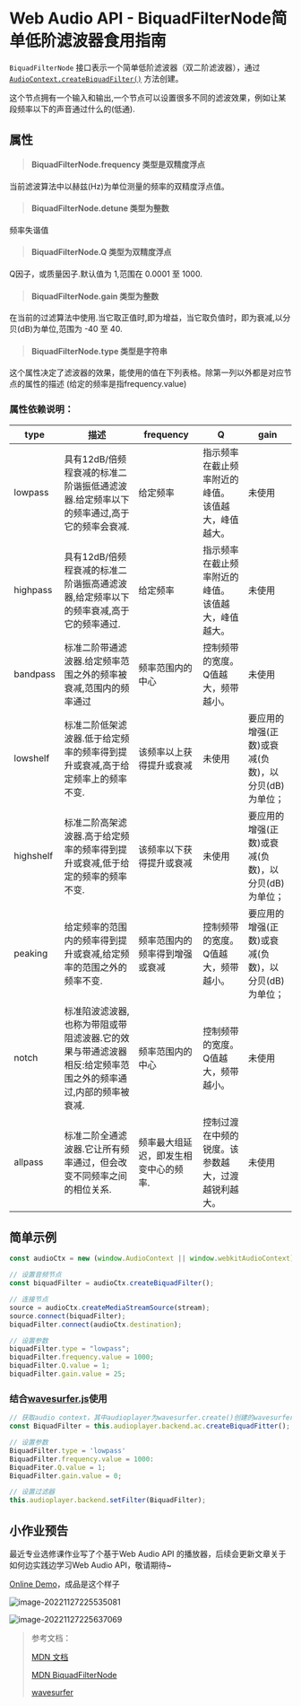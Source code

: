 # Web Audio API - BiquadFilterNode简单低阶滤波器食用指南

`BiquadFilterNode` 接口表示一个简单低阶滤波器（双二阶滤波器），通过 [`AudioContext.createBiquadFilter()`](https://developer.mozilla.org/zh-CN/docs/Web/API/BaseAudioContext/createBiquadFilter) 方法创建。

这个节点拥有一个输入和输出,一个节点可以设置很多不同的滤波效果，例如让某段频率以下的声音通过什么的(低通).

## 属性

> #### BiquadFilterNode.frequency 类型是双精度浮点

当前滤波算法中以赫兹(Hz)为单位测量的频率的双精度浮点值。

> #### BiquadFilterNode.detune 类型为整数

频率失谐值

> #### BiquadFilterNode.Q 类型为双精度浮点

Q因子，或质量因子.默认值为 1,范围在 0.0001 至 1000.

> #### BiquadFilterNode.gain 类型为整数

在当前的过滤算法中使用.当它取正值时,即为增益，当它取负值时，即为衰减,以分贝(dB)为单位,范围为 -40 至 40.

> #### BiquadFilterNode.type 类型是字符串

这个属性决定了滤波器的效果，能使用的值在下列表格。除第一列以外都是对应节点的属性的描述 (给定的频率是指frequency.value)

### 属性依赖说明：

| type      | 描述                                                         | frequency                             | Q                                                   | gain                                               |
| --------- | ------------------------------------------------------------ | ------------------------------------- | --------------------------------------------------- | -------------------------------------------------- |
| lowpass   | 具有12dB/倍频程衰减的标准二阶谐振低通滤波器.给定频率以下的频率通过,高于它的频率会衰减. | 给定频率                              | 指示频率在截止频率附近的峰值。 该值越大，峰值越大。 | 未使用                                             |
| highpass  | 具有12dB/倍频程衰减的标准二阶谐振高通滤波器,给定频率以下的频率衰减,高于它的频率通过. | 给定频率                              | 指示频率在截止频率附近的峰值。 该值越大，峰值越大。 | 未使用                                             |
| bandpass  | 标准二阶带通滤波器.给定频率范围之外的频率被衰减,范围内的频率通过 | 频率范围内的中心                      | 控制频带的宽度。Q值越大，频带越小。                 | 未使用                                             |
| lowshelf  | 标准二阶低架滤波器.低于给定频率的频率得到提升或衰减,高于给定频率上的频率不变. | 该频率以上获得提升或衰减              | 未使用                                              | 要应用的增强(正数)或衰减(负数)，以分贝(dB)为单位； |
| highshelf | 标准二阶高架滤波器.高于给定频率的频率得到提升或衰减,低于给定的频率的频率不变. | 该频率以下获得提升或衰减              | 未使用                                              | 要应用的增强(正数)或衰减(负数)，以分贝(dB)为单位； |
| peaking   | 给定频率的范围内的频率得到提升或衰减,给定频率的范围之外的频率不变. | 频率范围内的频率得到增强或衰减        | 控制频带的宽度。Q值越大，频带越小。                 | 要应用的增强(正数)或衰减(负数)，以分贝(dB)为单位； |
| notch     | 标准陷波滤波器,也称为带阻或带阻滤波器.它的效果与带通滤波器相反:给定频率范围之外的频率通过,内部的频率被衰减. | 频率范围内的中心                      | 控制频带的宽度。Q值越大，频带越小。                 | 未使用                                             |
| allpass   | 标准二阶全通滤波器.它让所有频率通过，但会改变不同频率之间的相位关系. | 频率最大组延迟，即发生相变中心的频率. | 控制过渡在中频的锐度。该参数越大，过渡越锐利越大。  | 未使用                                             |

## 简单示例

```js
const audioCtx = new (window.AudioContext || window.webkitAudioContext)();

// 设置音频节点
const biquadFilter = audioCtx.createBiquadFilter();

// 连接节点
source = audioCtx.createMediaStreamSource(stream);
source.connect(biquadFilter);
biquadFilter.connect(audioCtx.destination);

// 设置参数
biquadFilter.type = "lowpass";
biquadFilter.frequency.value = 1000;
biquadFilter.Q.value = 1;
biquadFilter.gain.value = 25;
```

### 结合[wavesurfer.js](https://wavesurfer-js.org/)使用

```js
// 获取audio context，其中audioplayer为wavesurfer.create()创建的wavesurfer实例
const BiquadFilter = this.audioplayer.backend.ac.createBiquadFitter();

// 设置参数
BiquadFilter.type = 'lowpass'
BiquadFilter.frequency.value = 1000:
BiquadFiter.Q.value = 1;
BiquadFilter.gain.value = 0;

// 设置过滤器
this.audioplayer.backend.setFilter(BiquadFilter);
```

## 小作业预告

最近专业选修课作业写了个基于Web Audio API 的播放器，后续会更新文章关于如何边实践边学习Web Audio API，敬请期待~

[Online Demo](https://my-bucket-r4bp40x-1259409954.cos-website.ap-guangzhou.myqcloud.com)，成品是这个样子

![image-20221127225535081](https://cdn.yihuiblog.top/images/202211272255177.png)

![image-20221127225637069](https://cdn.yihuiblog.top/images/202211272256166.png)

> 参考文档：
>
> [MDN 文档](https://developer.mozilla.org/zh-CN/docs/Web/API/BaseAudioContext/createBiquadFilter#%E7%A4%BA%E4%BE%8B)
>
> [MDN BiquadFilterNode](https://developer.mozilla.org/zh-CN/docs/Web/API/BiquadFilterNode)
>
> [wavesurfer](https://wavesurfer-js.org/)
